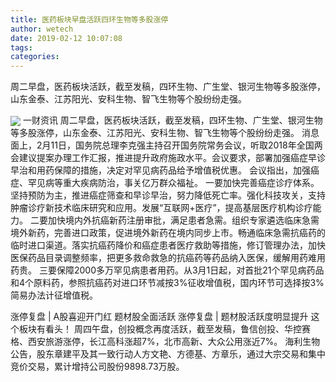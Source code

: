 ```yaml
---
title: 医药板块早盘活跃四环生物等多股涨停
author: wetech
date: 2019-02-12 10:07:08
tags: 
categories: 
---
```

周二早盘，医药板块活跃，截至发稿，四环生物、广生堂、银河生物等多股涨停，山东金泰、江苏阳光、安科生物、智飞生物等个股纷纷走强。
<!-- more -->
<img align="center" border="0" src="https://imgcdn.yicai.com/uppics/images/2019/02/194a5f8fbbdd05fb44fea550d50cc6f0.jpg" />
一财资讯
周二早盘，医药板块活跃，截至发稿，四环生物、广生堂、银河生物等多股涨停，山东金泰、江苏阳光、安科生物、智飞生物等个股纷纷走强。
消息面上，2月11日，国务院总理李克强主持召开国务院常务会议，听取2018年全国两会建议提案办理工作汇报，推进提升政府施政水平。会议要求，部署加强癌症早诊早治和用药保障的措施，决定对罕见病药品给予增值税优惠。
会议指出，加强癌症、罕见病等重大疾病防治，事关亿万群众福祉。
一要加快完善癌症诊疗体系。坚持预防为主，推进癌症筛查和早诊早治，努力降低死亡率。强化科技攻关，支持肿瘤诊疗新技术临床研究和应用。发展“互联网+医疗”，提高基层医疗机构诊疗能力。
二要加快境内外抗癌新药注册审批，满足患者急需。组织专家遴选临床急需境外新药，完善进口政策，促进境外新药在境内同步上市。畅通临床急需抗癌药的临时进口渠道。落实抗癌药降价和癌症患者医疗救助等措施，修订管理办法，加快医保药品目录调整频率，把更多救命救急的抗癌药等药品纳入医保，缓解用药难用药贵。
三要保障2000多万罕见病患者用药。从3月1日起，对首批21个罕见病药品和4个原料药，参照抗癌药对进口环节减按3%征收增值税，国内环节可选择按3%简易办法计征增值税。
 
 
涨停复盘 | A股喜迎开门红 题材股全面活跃
涨停复盘 | 题材股活跃度明显提升 这个板块有看头！
周四午盘，创投概念再度活跃，截至发稿，鲁信创投、华控赛格、西安旅游涨停，长江高科涨超7%，北市高新、大众公用涨近7%。
海利生物公告，股东章建平及其一致行动人方文艳、方德基、方章乐，通过大宗交易和集中竞价交易，累计增持公司股份9898.73万股。
